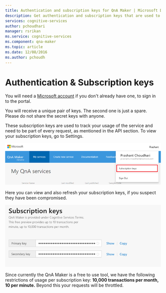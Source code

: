 ```yaml
---
title: Authentication and subscription keys for QnA Maker | Microsoft Docs
description: Get authentication and subscription keys that are used to track your QnA Maker tool usage.
services: cognitive-services
author: pchoudhari
manager: rsrikan
ms.service: cognitive-services
ms.component: qna-maker
ms.topic: article
ms.date: 12/08/2016
ms.author: pchoudh
---
```


# Authentication & Subscription keys
You will need a [Microsoft account](https://www.microsoft.com/en-us/account/) if you don't already have one, to sign in to the portal.

You will receive a unique pair of keys. The second one is just a spare. Please do not share the secret keys with anyone.

These subscription keys are used to track your usage of the service and need to be part of every request, as mentioned in the API section.
To view your subscription keys, go to Settings.

![alt text](./media/kbSubscription.png)

Here you can view and also refresh your subscription keys, if you suspect they have been compromised.

![alt text](./media/kbSubscriptionKey.png)

Since currently the QnA Maker is a free to use tool, we have the following restrictions of usage per subscription key: **10,000 transactions per month, 10 per minute.** Beyond this your requests will be throttled.
